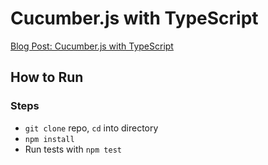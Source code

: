 # Cucumber.js with TypeScript

[Blog Post: Cucumber.js with TypeScript](https://www.elliotdenolf.com/posts/cucumberjs-with-typescript/)

## How to Run

### Steps

- `git clone` repo, `cd` into directory
- `npm install`
- Run tests with `npm test`

